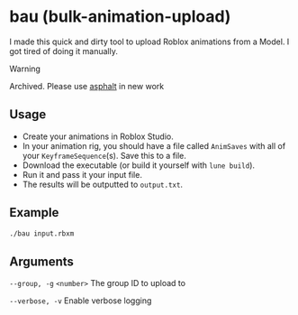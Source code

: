 # bau (bulk-animation-upload)

I made this quick and dirty tool to upload Roblox animations from a Model. I got tired of doing it manually.

> [!WARNING]
> Archived. Please use [asphalt](https://github.com/jackTabsCode/asphalt) in new work

## Usage
- Create your animations in Roblox Studio.
- In your animation rig, you should have a file called `AnimSaves` with all of your `KeyframeSequence`(s). Save this to a file.
- Download the executable (or build it yourself with `lune build`).
- Run it and pass it your input file.
- The results will be outputted to `output.txt`.

## Example
```bash
./bau input.rbxm
```

## Arguments
`--group, -g` `<number>` The group ID to upload to

`--verbose, -v` Enable verbose logging
